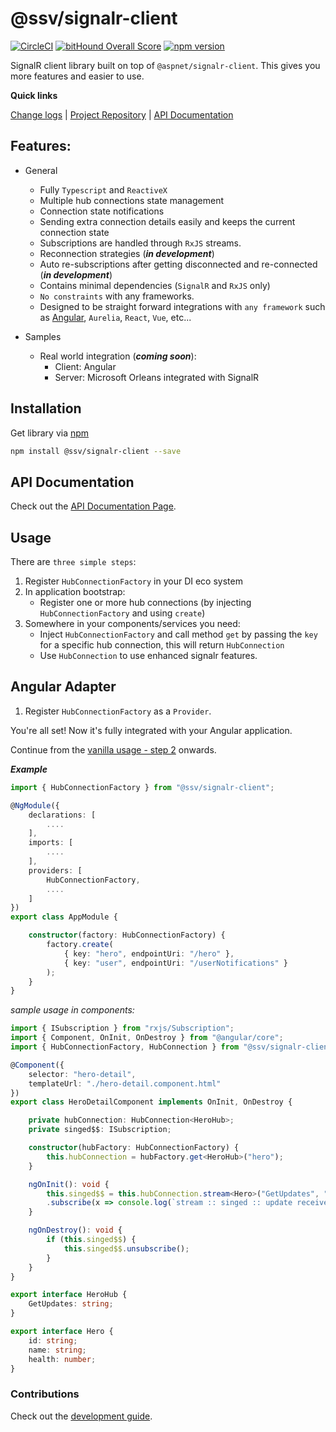 [projectUri]: https://github.com/sketch7/signalr-client
[projectGit]: https://github.com/sketch7/signalr-client.git
[changeLog]: ./CHANGELOG.md
[developmentWorkflowWiki]: ./docs/DEVELOPMENT-WORKFLOW.md
[apiWiki]: ./docs/API.md

[npm]: https://www.npmjs.com/package/@ssv/signalr-client

# @ssv/signalr-client
[![CircleCI](https://circleci.com/gh/sketch7/signalr-client.svg?style=shield)](https://circleci.com/gh/sketch7/signalr-client)
[![bitHound Overall Score](https://www.bithound.io/github/sketch7/signalr-client/badges/score.svg)](https://www.bithound.io/github/sketch7/signalr-client)
[![npm version](https://badge.fury.io/js/%40ssv%2Fsignalr-client.svg)](https://badge.fury.io/js/%40ssv%2Fsignalr-client)

SignalR client library built on top of `@aspnet/signalr-client`. This gives you more features and easier to use.

**Quick links**

[Change logs][changeLog] | [Project Repository][projectUri] | [API Documentation][apiWiki]

## Features:
* General
    * Fully `Typescript` and `ReactiveX`
    * Multiple hub connections state management
    * Connection state notifications 
    * Sending extra connection details easily and keeps the current connection state
    * Subscriptions are handled through `RxJS` streams.
    * Reconnection strategies (***in development***)
    * Auto re-subscriptions after getting disconnected and re-connected (***in development***)
    * Contains minimal dependencies (`SignalR` and `RxJS` only)
    * `No constraints` with any frameworks.
    * Designed to be straight forward integrations with `any framework` such as [Angular](#angular-adapter), `Aurelia`, `React`, `Vue`, etc...

* Samples
    * Real world integration (***coming soon***):
        * Client: Angular
        * Server: Microsoft Orleans integrated with SignalR

## Installation

Get library via [npm]
```bash
npm install @ssv/signalr-client --save
```

## API Documentation
Check out the [API Documentation Page][apiWiki].


## Usage
There are `three simple steps`:

1. Register `HubConnectionFactory` in your DI eco system
2. In application bootstrap:
    * Register one or more hub connections (by injecting `HubConnectionFactory` and using `create`)
3. Somewhere in your components/services you need:
    * Inject `HubConnectionFactory` and call method `get` by passing the `key` for a specific hub connection, this will return `HubConnection`
    * Use `HubConnection` to use enhanced signalr features.

## Angular Adapter
1. Register `HubConnectionFactory` as a `Provider`.

You're all set! Now it's fully integrated with your Angular application.

Continue from the [vanilla usage - step 2](#usage) onwards.

***Example***
```ts
import { HubConnectionFactory } from "@ssv/signalr-client";

@NgModule({
	declarations: [
        ....
	],
	imports: [
        ....
	],
	providers: [
		HubConnectionFactory,
		....
	]
})
export class AppModule {

    constructor(factory: HubConnectionFactory) {
		factory.create(
			{ key: "hero", endpointUri: "/hero" },
			{ key: "user", endpointUri: "/userNotifications" }
		);
	}
}
```

*sample usage in components:*
```ts
import { ISubscription } from "rxjs/Subscription";
import { Component, OnInit, OnDestroy } from "@angular/core";
import { HubConnectionFactory, HubConnection } from "@ssv/signalr-client";

@Component({
	selector: "hero-detail",
	templateUrl: "./hero-detail.component.html"
})
export class HeroDetailComponent implements OnInit, OnDestroy {

	private hubConnection: HubConnection<HeroHub>;
	private singed$$: ISubscription;

	constructor(hubFactory: HubConnectionFactory) {
		this.hubConnection = hubFactory.get<HeroHub>("hero");
	}

	ngOnInit(): void {
		this.singed$$ = this.hubConnection.stream<Hero>("GetUpdates", "singed")
		.subscribe(x => console.log(`stream :: singed :: update received`, x));
	}

	ngOnDestroy(): void {
		if (this.singed$$) {
			this.singed$$.unsubscribe();
		}
	}
}

export interface HeroHub {
	GetUpdates: string;
}

export interface Hero {
	id: string;
	name: string;
	health: number;
}
```


### Contributions

Check out the [development guide][developmentWorkflowWiki].